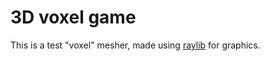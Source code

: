 # 3D voxel game

This is a test "voxel" mesher, made using [raylib](https://github.com/raysan5/raylib) for graphics.
